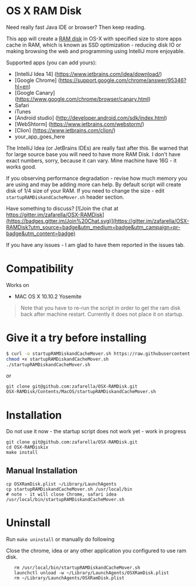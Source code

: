 OS X RAM Disk
================

Need really fast Java IDE or browser? Then keep reading.

This app will create a [RAM disk](http://en.wikipedia.org/wiki/RAM_drive) in OS-X with specified size to
store apps cache in RAM, which is known as SSD optimization - reducing disk IO or making browsing the web and
programming using IntelliJ more enjoyable.

Supported apps (you can add yours):

* [IntelliJ Idea 14] (https://www.jetbrains.com/idea/download/)
* [Google Chrome] (https://support.google.com/chrome/answer/95346?hl=en)
* [Google Canary] (https://www.google.com/chrome/browser/canary.html)
* Safari
* iTunes
* [Android studio] (http://developer.android.com/sdk/index.html)
* [WebShtorm] (https://www.jetbrains.com/webstorm/)
* [Clion] (https://www.jetbrains.com/clion/)
* your_app_goes_here

The IntelliJ Idea (or JetBrains IDEs) are really fast after this. Be warned that for large source base you will
need to have more RAM Disk. I don't have exact numbers, sorry, because it can vary. Mine machine have 16G - it works
good. 

If you observing performance degradation - revise how much memory you are using and may be adding more can help.
By default script will create disk of 1/4 size of your RAM.
If you need to change the size - edit `startupRAMDiskandCacheMover.sh` header section.

Have something to discuss? 
[![Join the chat at https://gitter.im/zafarella/OSX-RAMDisk](https://badges.gitter.im/Join%20Chat.svg)](https://gitter.im/zafarella/OSX-RAMDisk?utm_source=badge&utm_medium=badge&utm_campaign=pr-badge&utm_content=badge)

If you have any issues - I am glad to have them reported in the issues tab.

Compatibility
============
Works on

* MAC OS X 10.10.2 Yosemite

> Note that you have to re-run the script in order to get the ram disk back after machine restart.
> Currently it does not place it on startup.

Give it a try before installing
===============================
```bash
$ curl -o startupRAMDiskandCacheMover.sh https://raw.githubusercontent.com/zafarella/OSX-RAMDisk/master/Contents/MacOS/startupRAMDiskandCacheMover.sh
chmod +x startupRAMDiskandCacheMover.sh
./startupRAMDiskandCacheMover.sh
```
or
```
git clone git@github.com:zafarella/OSX-RAMDisk.git
OSX-RAMDisk/Contents/MacOS/startupRAMDiskandCacheMover.sh
```

Installation
============
Do not use it now - the startup script does not work yet - work in progress
```
git clone git@github.com:zafarella/OSX-RAMDisk.git
cd OSX-RAMDiskix
make install
```

Manual Installation
------------------
```
cp OSXRamDisk.plist ~/Library/LaunchAgents
cp startupRAMDiskandCacheMover.sh /usr/local/bin
# note - it will close Chrome, safari idea
/usr/local/bin/startupRAMDiskandCacheMover.sh
```

Uninstall
============
Run `make uninstall`
or manually do following

Close the chrome, idea or any other application you configured to use ram disk.
```
   rm /usr/local/bin/startupRAMDiskandCacheMover.sh
   launchctl unload -w ~/Library/LaunchAgents/OSXRamDisk.plist
   rm ~/Library/LaunchAgents/OSXRamDisk.plist
```
